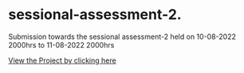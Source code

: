 # sessional-assessment-2.
Submission towards the sessional assessment-2 held on 10-08-2022 2000hrs to 11-08-2022 2000hrs

[View the Project by clicking here](https://ratnakar25.github.io/Portfolio.project_2010990579_G21/)
